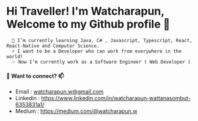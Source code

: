 # Hi Traveller! I'm Watcharapun, Welcome to my Github profile 👋

      🌱 I’m currently learning Java, C# , Javascript, Typescript, React, React-Native and Computer Science. 
      ⚡ I want to be a Developer who can work from everywhere in the world!
      ✨ Now I’m currently work as a Software Engineer ( Web Developer )

#### 💬 Want to connect? 📫
* Email : watcharapun.w@gmail.com
* Linkedin : https://www.linkedin.com/in/watcharapun-wattanasombut-6353831a1/
* Medium : https://medium.com/@watcharapun.w
<!--
**BellEraDev/BellEraDev** is a ✨ _special_ ✨ repository because its `README.md` (this file) appears on your GitHub profile.

Here are some ideas to get you started:

- 🔭 I’m currently working on ...
- 🌱 I’m currently learning ...
- 👯 I’m looking to collaborate on ...
- 🤔 I’m looking for help with ...
- 💬 Ask me about ...
- 📫 How to reach me: ...
- 😄 Pronouns: ...
- ⚡ Fun fact: ...
-->

